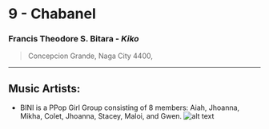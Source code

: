 # 9 - Chabanel

### Francis Theodore S. Bitara - *Kiko*
> Concepcion Grande, Naga City 4400, 
---
## Music Artists:
- BINI is a PPop Girl Group consisting of 8 members: Aiah, Jhoanna, Mikha, Colet, Jhoanna, Stacey, Maloi, and Gwen.
![alt text](https://github.com/user-attachments/assets/138a4a5e-59b3-4005-8ebc-97eb78248b99)
